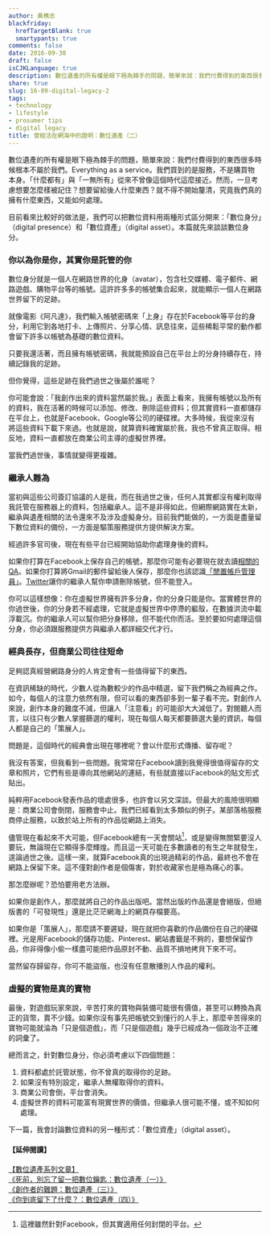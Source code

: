```yaml
---
author: 黃樵志
blackfriday:
  hrefTargetBlank: true
  smartypants: true
comments: false
date: 2016-09-30
draft: false
isCJKLanguage: true
description: 數位遺產的所有權是眼下極為棘手的問題，簡單來說：我們付費得到的東西很多時候根本不屬於我們。Everything as a service。我們買到的是服務，不是購買物本身。「什麼都有」與「一無所有」從來不曾像這個時代這麼接近。然而，一旦考慮想要怎麼樣被記住？想要留給後人什麼東西？就不得不開始釐清，究竟我們真的擁有什麼東西，又能如何處理。
share: true
slug: 16-09-digital-legacy-2
tags:
- technology
- lifestyle
- prosumer tips
- digital legacy
title: 曾經活在網海中的證明：數位遺產（二）
---
```


數位遺產的所有權是眼下極為棘手的問題，簡單來說：我們付費得到的東西很多時候根本不屬於我們。Everything as a service。我們買到的是服務，不是購買物本身。「什麼都有」與「一無所有」從來不曾像這個時代這麼接近。然而，一旦考慮想要怎麼樣被記住？想要留給後人什麼東西？就不得不開始釐清，究竟我們真的擁有什麼東西，又能如何處理。

<!--more-->

目前看來比較好的做法是，我們可以把數位資料用兩種形式區分開來：「數位身分」（digital presence）和「數位資產」（digital asset）。本篇就先來談談數位身分。

### 你以為你是你，其實你是託管的你

數位身分就是一個人在網路世界的化身（avatar），包含社交媒體、電子郵件、網路遊戲、購物平台等的帳號。這許許多多的帳號集合起來，就能顯示一個人在網路世界留下的足跡。

就像電影《阿凡達》，我們輸入帳號密碼來「上身」存在於Facebook等平台的身分，利用它到各地打卡、上傳照片、分享心情、訊息往來，這些稀鬆平常的動作都會留下許多以帳號為基礎的數位資料。

只要我還活著，而且擁有帳號密碼，我就能預設自己在平台上的分身持續存在，持續記錄我的足跡。

但你覺得，這些足跡在我們過世之後屬於誰呢？

你可能會說：「我創作出來的資料當然屬於我。」表面上看來，我擁有帳號以及所有的資料，我在活著的時候可以添加、修改、刪除這些資料；但其實資料一直都儲存在平台上，也就是Facebook、Google等公司的硬碟裡。大多時候，我從來沒有將這些資料下載下來過。也就是說，就算資料確實屬於我，我也不曾真正取得。相反地，資料一直都放在商業公司主導的虛擬世界裡。

當我們過世後，事情就變得更複雜。

### 繼承人難為

當初與這些公司簽訂協議的人是我，而在我過世之後，任何人其實都沒有權利取得我託管在服務器上的資料，包括繼承人。這不是非得如此，但網際網路實在太新，繼承與遺產相關的法令還來不及涉及虛擬身分。目前我們能做的，一方面是盡量留下數位資料的備份，一方面是驅策服務提供方提供解決方案。

經過許多官司後，現在有些平台已經開始協助你處理身後的資料。

如果你打算在Facebook上保存自己的帳號，那麼你可能有必要現在就去讀[相關的QA](https://www.facebook.com/help/103897939701143)。如果你打算將Gmail的郵件留給後人保存，那麼你也該認識[「閒置帳戶管理員」](https://support.google.com/accounts/troubleshooter/6357590?hl=zh-Hant)。[Twitter](https://support.twitter.com/articles/87894)讓你的繼承人幫你申請刪除帳號，但不能登入。

你可以這樣想像：你在虛擬世界擁有許多分身，你的分身只能是你。當實體世界的你過世後，你的分身若不經處理，它就是虛擬世界中停滯的軀殼，在數據洪流中載浮載沉。你的繼承人可以幫你把分身移除，但不能代你而活。至於要如何處理這個分身，你必須跟服務提供方與繼承人都詳細交代才行。

### 經典長存，但商業公司往往短命

足夠認真經營網路身分的人肯定會有一些值得留下的東西。

在資訊稀缺的時代，少數人從為數較少的作品中精選，留下我們稱之為經典之作。如今，每個人的注意力依然有限，但可以看的東西卻多到一輩子看不完。對創作人來說，創作本身的難度不減，但讓人「注意看」的可能卻大大減低了。對閱聽人而言，以往只有少數人掌握篩選的權利，現在每個人每天都要篩選大量的資訊，每個人都是自己的「策展人」。

問題是，這個時代的經典會出現在哪裡呢？會以什麼形式傳播、留存呢？

我沒有答案，但我看到一些問題。我常常在Facebook讀到我覺得很值得留存的文章和照片，它們有些是導向其他網站的連結，有些就直接以Facebook的貼文形式貼出。

純粹用Facebook發表作品的壞處很多，也許會以另文深談。但最大的風險很明顯是：商業公司會倒閉，服務會中止。我們已經看到太多類似的例子。某部落格服務商停止服務，以致於站上所有的作品從網路上消失。

儘管現在看起來不大可能，但Facebook總有一天會關站[^1]，或是變得無關緊要沒人要玩，無論現在它顯得多麼輝煌。而且這一天可能在多數讀者的有生之年就發生，遑論過世之後。這樣一來，就算Facebook真的出現過精彩的作品，最終也不會在網路上保留下來。這不僅對創作者是個傷害，對於收藏家也是極為痛心的事。

那怎麼辦呢？恐怕要用老方法辦。

如果你是創作人，那麼就將自己的作品出版吧。當然出版的作品還是會絕版，但絕版書的「可發現性」還是比茫茫網海上的網頁存檔要高。

如果你是「策展人」，那麼請不要遲疑，現在就把你喜歡的作品備份在自己的硬碟裡。光是用Facebook的儲存功能、Pinterest、網站書籤是不夠的，要想保留作品，你非得像小偷一樣盡可能把作品原封不動、品質不損地拷貝下來不可。

當然留存歸留存，你可不能盜版，也沒有任意散播別人作品的權利。

### 虛擬的寶物是真的寶物

最後，對遊戲玩家來說，辛苦打來的寶物與裝備可能很有價值，甚至可以轉換為真正的貨幣，賣不少錢。如果你沒有事先把帳號交到懂行的人手上，那麼辛苦得來的寶物可能就淪為「只是個遊戲」，而「只是個遊戲」幾乎已經成為一個政治不正確的詞彙了。

總而言之，針對數位身分，你必須考慮以下四個問題：

1. 資料都處於託管狀態，你不曾真的取得你的足跡。
2. 如果沒有特別設定，繼承人無權取得你的資料。
3. 商業公司會倒，平台會消失。
4. 虛擬世界的資料可能富有現實世界的價值，但繼承人很可能不懂，或不知如何處理。

下一篇，我會討論數位資料的另一種形式：「數位資產」（digital asset）。

#### 【延伸閱讀】  
[【數位遺產系列文章】](https://eternallogger.com/tags/digital-legacy/)    
[《死前，別忘了留一把數位鑰匙：數位遺產（一）》](https://eternallogger.com/post/16-07-digital-legacy-1/)  
[《創作者的難題：數位遺產（三）》](https://eternallogger.com/post/16-10-digital-legacy-3)  
[《你到底留下了什麼？：數位遺產（四）》](https://eternallogger.com/post/16-11-digital-legacy-4/)

[^1]: 這裡雖然針對Facebook，但其實適用任何封閉的平台。
